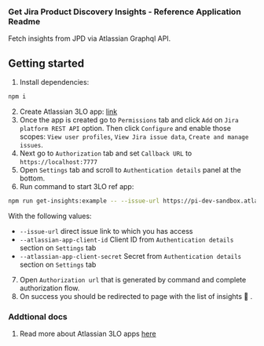 ### Get Jira Product Discovery Insights - Reference Application Readme

Fetch insights from JPD via Atlassian Graphql API.

## Getting started

1. Install dependencies:

```bash
npm i
```

2. Create Atlassian 3LO app: [link](https://developer.atlassian.com/console/myapps/create-3lo-app/)
3. Once the app is created go to `Permissions` tab and click `Add` on `Jira platform REST API` option. Then click `Configure` and enable those scopes: `View user profiles`, `View Jira issue data`, `Create and manage issues`.
4. Next go to `Authorization` tab and set `Callback URL` to `https://localhost:7777`
5. Open `Settings` tab and scroll to `Authentication details` panel at the bottom.
6. Run command to start 3LO ref app:

```bash
npm run get-insights:example -- --issue-url https://pi-dev-sandbox.atlassian.net/browse/AT5-4 --atlassian-app-client-id <APP_CLIENT_ID> --atlassian-app-client-secret <APP_CLIENT_SECRET>
```

With the following values:

- `--issue-url` direct issue link to which you has access
- `--atlassian-app-client-id` Client ID from `Authentication details` section on `Settings` tab
- `--atlassian-app-client-secret` Secret from `Authentication details` section on `Settings` tab

7. Open `Authorization url` that is generated by command and complete authorization flow.
8. On success you should be redirected to page with the list of insights 🎉 .

### Addtional docs

1. Read more about Atlassian 3LO apps [here](https://developer.atlassian.com/cloud/jira/platform/oauth-2-3lo-apps/)
